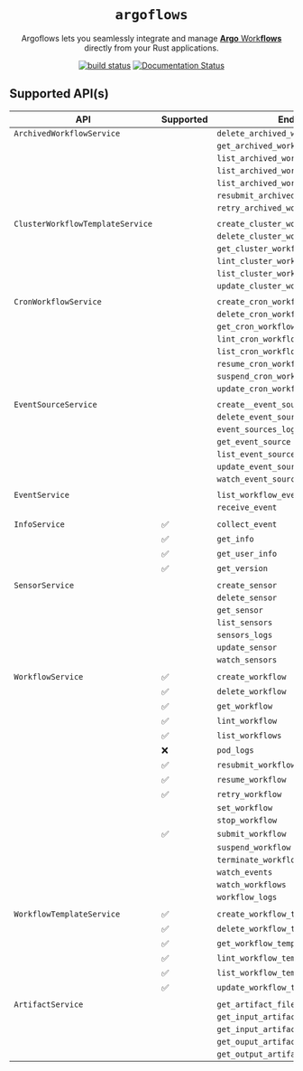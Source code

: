 <div align="center">
  <h1><code>argoflows</code></h1>

  <p>
    Argoflows lets you seamlessly integrate and manage 
    <a href="https://argo-workflows.readthedocs.io/en/latest/">
      <strong>Argo</strong> Work<strong>flows</strong>
    </a>directly from your Rust applications.
  </p>

  <p>
    <a href="https://github.com/gauravgahlot/argoflows/actions?query=workflow%3ACI"><img src="https://github.com/gauravgahlot/argoflows/actions/workflows/ci.yaml/badge.svg" alt="build status" /></a>
    <a href="https://docs.rs/argoflows"><img src="https://docs.rs/argoflows/badge.svg" alt="Documentation Status" /></a>
  </p>
</div>

## Supported API(s)

| API                              | Supported | Endpoint                              | Comment    |
| -------------------------------- | --------- | ------------------------------------- | ---------- |
| `ArchivedWorkflowService`        |           | `delete_archived_workflow`            |            |
|                                  |           | `get_archived_workflow`               |            |
|                                  |           | `list_archived_workflow_label_keys`   |            |
|                                  |           | `list_archived_workflow_label_values` |            |
|                                  |           | `list_archived_workflows`             |            |
|                                  |           | `resubmit_archived_workflow`          |            |
|                                  |           | `retry_archived_workflow`             |            |
|                                  |           |                                       |            |
| `ClusterWorkflowTemplateService` |           | `create_cluster_workflow_template`    |            |
|                                  |           | `delete_cluster_workflow_template`    |            |
|                                  |           | `get_cluster_workflow_template`       |            |
|                                  |           | `lint_cluster_workflow_template`      |            |
|                                  |           | `list_cluster_workflow_templates`     |            |
|                                  |           | `update_cluster_workflow_template`    |            |
|                                  |           |                                       |            |
| `CronWorkflowService`            |           | `create_cron_workflow`                |            |
|                                  |           | `delete_cron_workflow`                |            |
|                                  |           | `get_cron_workflow`                   |            |
|                                  |           | `lint_cron_workflow`                  |            |
|                                  |           | `list_cron_workflows`                 |            |
|                                  |           | `resume_cron_workflow`                |            |
|                                  |           | `suspend_cron_workflow`               |            |
|                                  |           | `update_cron_workflow`                |            |
|                                  |           |                                       |            |
| `EventSourceService`             |           | `create__event_source`                |            |
|                                  |           | `delete_event_source`                 |            |
|                                  |           | `event_sources_logs`                  |            |
|                                  |           | `get_event_source`                    |            |
|                                  |           | `list_event_sources`                  |            |
|                                  |           | `update_event_source`                 |            |
|                                  |           | `watch_event_sources`                 |            |
|                                  |           |                                       |            |
| `EventService`                   |           | `list_workflow_event_bindings`        |            |
|                                  |           | `receive_event`                       |            |
|                                  |           |                                       |            |
| `InfoService`                    | ✅        | `collect_event`                       |            |
|                                  | ✅        | `get_info`                            |            |
|                                  | ✅        | `get_user_info`                       |            |
|                                  | ✅        | `get_version`                         |            |
|                                  |           |                                       |            |
| `SensorService`                  |           | `create_sensor`                       |            |
|                                  |           | `delete_sensor`                       |            |
|                                  |           | `get_sensor`                          |            |
|                                  |           | `list_sensors`                        |            |
|                                  |           | `sensors_logs`                        |            |
|                                  |           | `update_sensor`                       |            |
|                                  |           | `watch_sensors`                       |            |
|                                  |           |                                       |            |
| `WorkflowService`                | ✅        | `create_workflow`                     |            |
|                                  | ✅        | `delete_workflow`                     |            |
|                                  | ✅        | `get_workflow`                        |            |
|                                  | ✅        | `lint_workflow`                       |            |
|                                  | ✅        | `list_workflows`                      |            |
|                                  | ❌        | `pod_logs`                            | DEPRECATED |
|                                  | ✅        | `resubmit_workflow`                   |            |
|                                  | ✅        | `resume_workflow`                     |            |
|                                  | ✅        | `retry_workflow`                      |            |
|                                  |           | `set_workflow`                        |            |
|                                  |           | `stop_workflow`                       |            |
|                                  | ✅        | `submit_workflow`                     |            |
|                                  |           | `suspend_workflow`                    |            |
|                                  |           | `terminate_workflow`                  |            |
|                                  |           | `watch_events`                        |            |
|                                  |           | `watch_workflows`                     |            |
|                                  |           | `workflow_logs`                       |            |
|                                  |           |                                       |            |
| `WorkflowTemplateService`        | ✅        | `create_workflow_template`            |            |
|                                  | ✅        | `delete_workflow_template`            |            |
|                                  | ✅        | `get_workflow_template`               |            |
|                                  | ✅        | `lint_workflow_template`              |            |
|                                  | ✅        | `list_workflow_templates`             |            |
|                                  | ✅        | `update_workflow_template`            |            |
|                                  |           |                                       |            |
| `ArtifactService`                |           | `get_artifact_file`                   |            |
|                                  |           | `get_input_artifact`                  |            |
|                                  |           | `get_input_artifact_by_uid`           |            |
|                                  |           | `get_ouput_artifact`                  |            |
|                                  |           | `get_output_artifact_by_uid`          |            |

